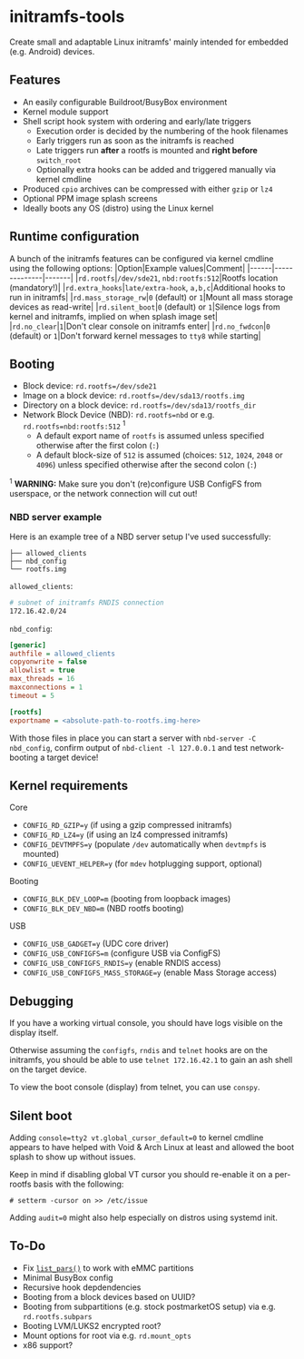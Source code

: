 # initramfs-tools
Create small and adaptable Linux initramfs' mainly intended for embedded (e.g. Android) devices.

## Features
* An easily configurable Buildroot/BusyBox environment
* Kernel module support
* Shell script hook system with ordering and early/late triggers
  * Execution order is decided by the numbering of the hook filenames
  * Early triggers run as soon as the initramfs is reached
  * Late triggers run **after** a rootfs is mounted and **right before** `switch_root`
  * Optionally extra hooks can be added and triggered manually via kernel cmdline
* Produced `cpio` archives can be compressed with either `gzip` or `lz4`
* Optional PPM image splash screens
* Ideally boots any OS (distro) using the Linux kernel

## Runtime configuration
A bunch of the initramfs features can be configured via kernel cmdline using the following options:
|Option|Example values|Comment|
|------|--------------|-------|
|`rd.rootfs`|`/dev/sde21`, `nbd:rootfs:512`|Rootfs location (mandatory!)|
|`rd.extra_hooks`|`late/extra-hook`, `a,b,c`|Additional hooks to run in initramfs|
|`rd.mass_storage_rw`|`0` (default) or `1`|Mount all mass storage devices as read-write|
|`rd.silent_boot`|`0` (default) or `1`|Silence logs from kernel and initramfs, implied on when splash image set|
|`rd.no_clear`|`1`|Don't clear console on initramfs enter|
|`rd.no_fwdcon`|`0` (default) or `1`|Don't forward kernel messages to `tty8` while starting|

## Booting
* Block device: `rd.rootfs=/dev/sde21`
* Image on a block device: `rd.rootfs=/dev/sda13/rootfs.img`
* Directory on a block device: `rd.rootfs=/dev/sda13/rootfs_dir`
* Network Block Device (NBD): `rd.rootfs=nbd` or e.g. `rd.rootfs=nbd:rootfs:512` <sup>1</sup>
  * A default export name of `rootfs` is assumed unless specified otherwise after the first colon (`:`)
  * A default block-size of `512` is assumed (choices: `512`, `1024`, `2048` or `4096`) unless specified otherwise after the second colon (`:`)

<sup>1</sup> **WARNING:** Make sure you don't (re)configure USB ConfigFS from userspace, or the network connection will cut out!

### NBD server example
Here is an example tree of a NBD server setup I've used successfully:
```
├── allowed_clients
├── nbd_config
└── rootfs.img
```
`allowed_clients`:
```sh
# subnet of initramfs RNDIS connection
172.16.42.0/24
```
`nbd_config`:
```ini
[generic]
authfile = allowed_clients
copyonwrite = false
allowlist = true
max_threads = 16
maxconnections = 1
timeout = 5

[rootfs]
exportname = <absolute-path-to-rootfs.img-here>
```
With those files in place you can start a server with `nbd-server -C nbd_config`, confirm output of `nbd-client -l 127.0.0.1` and test network-booting a target device!

## Kernel requirements
Core
* `CONFIG_RD_GZIP=y` (if using a gzip compressed initramfs)
* `CONFIG_RD_LZ4=y` (if using an lz4 compressed initramfs)
* `CONFIG_DEVTMPFS=y` (populate `/dev` automatically when `devtmpfs` is mounted)
* `CONFIG_UEVENT_HELPER=y` (for `mdev` hotplugging support, optional)

Booting
* `CONFIG_BLK_DEV_LOOP=m` (booting from loopback images)
* `CONFIG_BLK_DEV_NBD=m` (NBD rootfs booting)

USB
* `CONFIG_USB_GADGET=y` (UDC core driver)
* `CONFIG_USB_CONFIGFS=m` (configure USB via ConfigFS)
* `CONFIG_USB_CONFIGFS_RNDIS=y` (enable RNDIS access)
* `CONFIG_USB_CONFIGFS_MASS_STORAGE=y` (enable Mass Storage access)

## Debugging
If you have a working virtual console, you should have logs visible on the display itself.

Otherwise assuming the `configfs`, `rndis` and `telnet` hooks are on the initramfs, you should be able to use `telnet 172.16.42.1` to gain an ash shell on the target device.

To view the boot console (display) from telnet, you can use `conspy`.

## Silent boot
Adding `console=tty2 vt.global_cursor_default=0` to kernel cmdline appears to have helped with Void & Arch Linux at least and allowed the boot splash to show up without issues.

Keep in mind if disabling global VT cursor you should re-enable it on a per-rootfs basis with the following:
```
# setterm -cursor on >> /etc/issue
```

Adding `audit=0` might also help especially on distros using systemd init.

## To-Do
* Fix [`list_pars()`](functions/blk.sh) to work with eMMC partitions
* Minimal BusyBox config
* Recursive hook depdendencies
* Booting from a block devices based on UUID?
* Booting from subpartitions (e.g. stock postmarketOS setup) via e.g. `rd.rootfs.subpars`
* Booting LVM/LUKS2 encrypted root?
* Mount options for root via e.g. `rd.mount_opts`
* x86 support?
